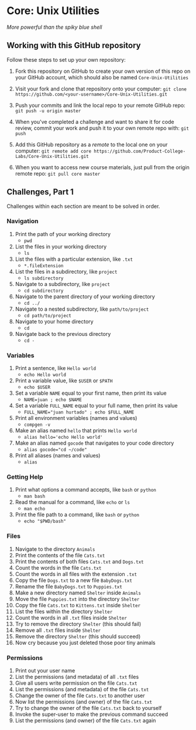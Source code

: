 # Core: Unix Utilities

_More powerful than the spiky blue shell_

## Working with this GitHub repository

Follow these steps to set up your own repository:

1. Fork this repository on GitHub to create your own version of this repo on your GitHub account, which should also be named `Core-Unix-Utilities`

1. Visit your fork and clone that repository onto your computer:
`git clone https://github.com/<your-username>/Core-Unix-Utilities.git`

1. Push your commits and link the local repo to your remote GitHub repo:
`git push -u origin master`

1. When you've completed a challenge and want to share it for code review, commit your work and push it to your own remote repo with:
`git push`

1. Add this GitHub repository as a _remote_ to the local one on your computer:
`git remote add core https://github.com/Product-College-Labs/Core-Unix-Utilities.git`

1. When you want to access new course materials, just pull from the origin remote repo:
`git pull core master`

## Challenges, Part 1

Challenges within each section are meant to be solved in order.

### Navigation

1.  Print the path of your working directory
    * `pwd`
1.  List the files in your working directory
    * `ls`
1.  List the files with a particular extension, like `.txt`
    * `*.fileExtension`
1.  List the files in a subdirectory, like `project`
    * `ls subdirectory`
1.  Navigate to a subdirectory, like `project`
    * `cd subdirectory`
1.  Navigate to the parent directory of your working directory
    * `cd ../`
1.  Navigate to a nested subdirectory, like `path/to/project`
    * `cd path/to/project`
1.  Navigate to your home directory
    * `cd`
1.  Navigate back to the previous directory
    * `cd -`

### Variables

1.  Print a sentence, like `Hello world`
    * `echo Hello world`
1.  Print a variable value, like `$USER` or `$PATH`
    * `echo $USER`
1.  Set a variable `NAME` equal to your first name, then print its value
    * `NAME=juan ; echo $NAME`
1.  Set a variable `FULL_NAME` equal to your full name, then print its value
    * `FULL_NAME="juan hurtado" ; echo $FULL_NAME`
1.  Print all environment variables (names and values)
    * `compgen -v`
1.  Make an alias named `hello` that prints `Hello world`
    * `alias hello='echo Hello world'`
1.  Make an alias named `gocode` that navigates to your code directory
    * `alias gocode="cd ~/code"`
1.  Print all aliases (names and values)
    * `alias`

### Getting Help

1.  Print what options a command accepts, like `bash` or `python`
    * `man bash`
1.  Read the manual for a command, like `echo` or `ls`
    * `man echo`
1.  Print the file path to a command, like `bash` or `python`
    * `echo "$PWD/bash"`

### Files

1.  Navigate to the directory `Animals`
1.  Print the contents of the file `Cats.txt`
1.  Print the contents of both files `Cats.txt` and `Dogs.txt`
1.  Count the words in the file `Cats.txt`
1.  Count the words in all files with the extension `.txt`
1.  Copy the file `Dogs.txt` to a new file `BabyDogs.txt`
1.  Rename the file `BabyDogs.txt` to `Puppies.txt`
1.  Make a new directory named `Shelter` inside `Animals`
1.  Move the file `Puppies.txt` into the directory `Shelter`
1.  Copy the file `Cats.txt` to `Kittens.txt` inside `Shelter`
1.  List the files within the directory `Shelter`
1.  Count the words in all `.txt` files inside `Shelter`
1.  Try to remove the directory `Shelter` (this should fail)
1.  Remove all `.txt` files inside `Shelter`
1.  Remove the directory `Shelter` (this should succeed)
1.  Now cry because you just deleted those poor tiny animals

### Permissions

1.  Print out your user name
1.  List the permissions (and metadata) of all `.txt` files
1.  Give all users write permission on the file `Cats.txt`
1.  List the permissions (and metadata) of the file `Cats.txt`
1.  Change the owner of the file `Cats.txt` to another user
1.  Now list the permissions (and owner) of the file `Cats.txt`
1.  Try to change the owner of the file `Cats.txt` back to yourself
1.  Invoke the super-user to make the previous command succeed
1.  List the permissions (and owner) of the file `Cats.txt` again
